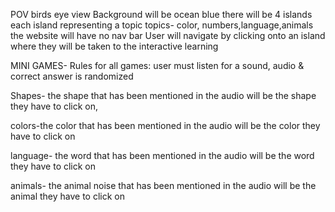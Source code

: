 POV birds eye view 
Background will be ocean blue 
there will be 4 islands
each island representing a topic
topics- color, numbers,language,animals
the website will have no nav bar
User will navigate by clicking onto an island where they will be taken to the interactive learning

MINI GAMES-
Rules for all games: user must listen for a sound, audio & correct answer is randomized

Shapes- the shape that has been mentioned in the audio will be the shape they have to click on,

colors-the color that has been mentioned in the audio will be the color they have to click on

language- the word that has been mentioned in the audio will be the word they have to click on

animals- the animal noise that has been mentioned in the audio will be the animal they have to click on

